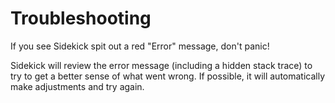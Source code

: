 # Troubleshooting

If you see Sidekick spit out a red "Error" message, don't panic!

Sidekick will review the error message (including a hidden stack trace) to try to get a better sense of what went wrong. If possible, it will automatically make adjustments and try again.
